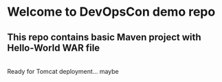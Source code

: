 # Welcome to DevOpsCon demo repo
## This repo contains basic Maven project with Hello-World WAR file 
<BR> Ready for Tomcat deployment... maybe
